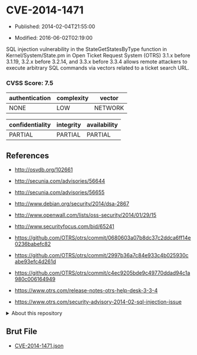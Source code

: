 # CVE-2014-1471

- Published: 2014-02-04T21:55:00

- Modified: 2016-06-02T02:19:00

SQL injection vulnerability in the StateGetStatesByType function in Kernel/System/State.pm in Open Ticket Request System (OTRS) 3.1.x before 3.1.19, 3.2.x before 3.2.14, and 3.3.x before 3.3.4 allows remote attackers to execute arbitrary SQL commands via vectors related to a ticket search URL.

### CVSS Score: **7.5**

| authentication | complexity | vector |
| --- | --- | --- |
| NONE | LOW | NETWORK |

| confidentiality | integrity | availability |
| --- | --- | --- |
| PARTIAL | PARTIAL | PARTIAL |

## References

* http://osvdb.org/102661

* http://secunia.com/advisories/56644

* http://secunia.com/advisories/56655

* http://www.debian.org/security/2014/dsa-2867

* http://www.openwall.com/lists/oss-security/2014/01/29/15

* http://www.securityfocus.com/bid/65241

* https://github.com/OTRS/otrs/commit/0680603a07b8dc37c2ddca6ff14e0236babefc82

* https://github.com/OTRS/otrs/commit/2997b36a7c84e933c4b025930cabe93efc4d261d

* https://github.com/OTRS/otrs/commit/c4ec9205bde9c49770ddad94c1a980c006164949

* https://www.otrs.com/release-notes-otrs-help-desk-3-3-4

* https://www.otrs.com/security-advisory-2014-02-sql-injection-issue

<details>
<summary>About this repository</summary> 

  This repository is part of the project [Live Hack CVE](https://github.com/Live-Hack-CVE). Main website can be found [www.live-hack.org](https://www.live-hack.org) 
  
  Made by [Sn0wAlice](https://github.com/Sn0wAlice) for the people that care about security and need to have a feed of the latest CVEs. Hope you enjoy it, don't forget to star the repo and follow me on [Twitter](https://twitter.com/Sn0wAlice) and [Github](https://github.com/Sn0wAlice). And that is my [personnal website](https://www.alice-snow.me/)

  - [Home Page](https://github.com/Live-Hack-CVE)
  - [Framework](https://github.com/Live-Hack-CVE/cve-framework)
  - [CVE database](https://github.com/Live-Hack-CVE/full_database)
  - [Changelog](https://github.com/Live-Hack-CVE/Changelog)
</details>

## Brut File

* [CVE-2014-1471.json](https://raw.githubusercontent.com/Live-Hack-CVE/full_database/main/cves/2014/CVE-2014-1471.json)

